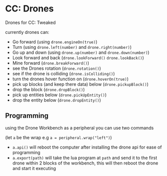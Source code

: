 # CC: Drones
Drones for CC: Tweaked

currently drones can:

- Go forward (using `drone.engineOn(true)`)
- Turn (using `drone.left(number)` and `drone.right(number)`)
- Go up and down (using `drone.up(number)` and `drone.down(number)`)
- Look forward and back (`drone.lookForward()` `drone.lookBack()`)
- Mine forward (`drone.breakForward()`)
- see the Drones rotation (`drone.rotation()`)
- see if the drone is colliding (`drone.isColliding()`)
- turn the drones hover function on (`drone.hoverOn(true)`)
- pick up blocks (and keep there data) below (`drone.pickupBlock()`)
- drop the block (`drone.dropBlock()`)
- pick up entities below (`drone.pickUpEntity()`)
- drop the entity below (`drone.dropEntity()`)

## Programming
using the Drone Workbench as a peripheral you can use two commands

(let `a` be the wrap e.g `a = peripheral.wrap("left")`)

- `a.api()` will reboot the computer after installing the drone api for ease of programming
- `a.export(path)` will take the lua program at `path` and send it to the first drone within 2 blocks of the workbench, this will then reboot the drone and start it executing

